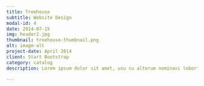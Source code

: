 ```yaml
---
title: Treehouse
subtitle: Website Design
modal-id: 4
date: 2014-07-15
img: header2.jpg
thumbnail: treehouse-thumbnail.png
alt: image-alt
project-date: April 2014
client: Start Bootstrap
category: catalog
description: Lorem ipsum dolor sit amet, usu cu alterum nominavi lobortis. At duo novum diceret. Tantas apeirian vix et, usu sanctus postulant inciderint ut, populo diceret necessitatibus in vim. Cu eum dicam feugiat noluisse.

---
```

